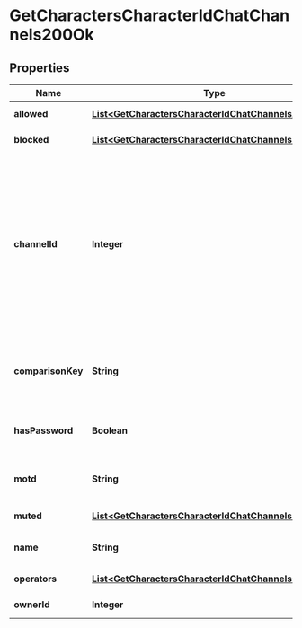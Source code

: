 
# GetCharactersCharacterIdChatChannels200Ok

## Properties
Name | Type | Description | Notes
------------ | ------------- | ------------- | -------------
**allowed** | [**List&lt;GetCharactersCharacterIdChatChannelsAllowed&gt;**](GetCharactersCharacterIdChatChannelsAllowed.md) | allowed array | 
**blocked** | [**List&lt;GetCharactersCharacterIdChatChannelsBlocked&gt;**](GetCharactersCharacterIdChatChannelsBlocked.md) | blocked array | 
**channelId** | **Integer** | Unique channel ID. Always negative for player-created channels. Permanent (CCP created) channels have a positive ID, but don&#39;t appear in the API | 
**comparisonKey** | **String** | Normalized, unique string used to compare channel names | 
**hasPassword** | **Boolean** | If this is a password protected channel | 
**motd** | **String** | Message of the day for this channel | 
**muted** | [**List&lt;GetCharactersCharacterIdChatChannelsMuted&gt;**](GetCharactersCharacterIdChatChannelsMuted.md) | muted array | 
**name** | **String** | Displayed name of channel | 
**operators** | [**List&lt;GetCharactersCharacterIdChatChannelsOperator&gt;**](GetCharactersCharacterIdChatChannelsOperator.md) | operators array | 
**ownerId** | **Integer** | owner_id integer | 



